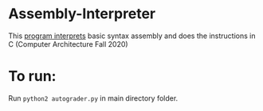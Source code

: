 # Assembly-Interpreter
This [program interprets](https://github.com/JasonNDao/Computer-Architecture/blob/main/Assembly-Interpreter/hw5.pdf) basic syntax assembly and does the instructions in C (Computer Architecture Fall 2020)

# To run:
Run `python2 autograder.py` in main directory folder.
